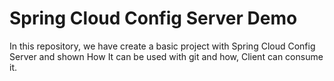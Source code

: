 # Spring Cloud Config Server Demo

In this repository, we have create a basic project with Spring Cloud Config Server and shown How It can be used with git and how, Client can consume it.